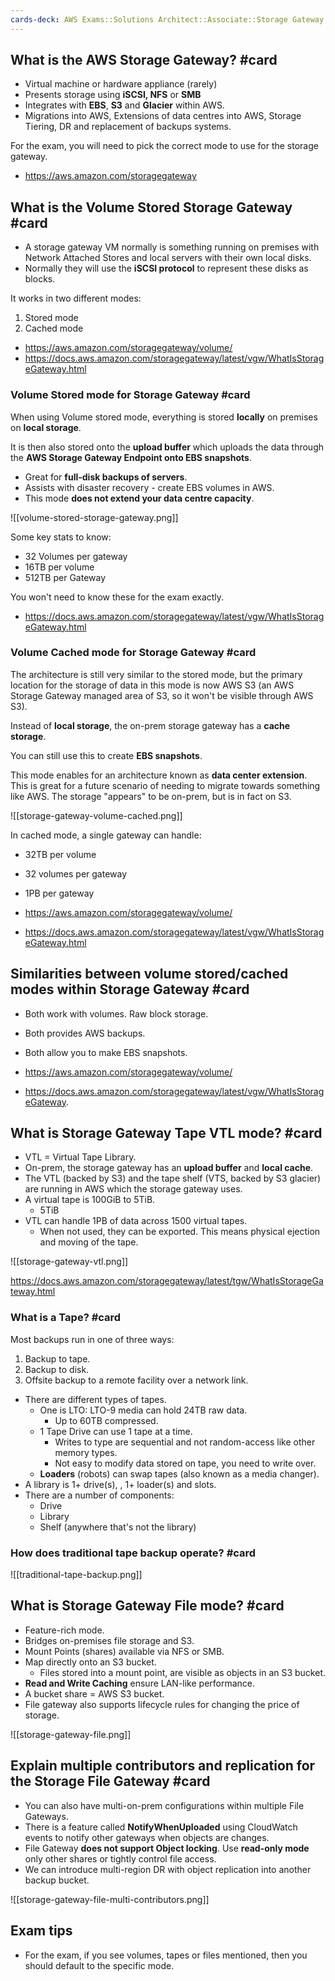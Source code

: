 ```yaml
---
cards-deck: AWS Exams::Solutions Architect::Associate::Storage Gateway
---
```

## What is the AWS Storage Gateway? #card 

- Virtual machine or hardware appliance (rarely)
- Presents storage using **iSCSI, NFS** or **SMB**
- Integrates with **EBS**, **S3** and **Glacier** within AWS.
- Migrations into AWS, Extensions of data centres into AWS, Storage Tiering, DR
and replacement of backups systems.

For the exam, you will need to pick the correct mode to use for the storage gateway.

- https://aws.amazon.com/storagegateway

## What is the Volume Stored Storage Gateway #card

- A storage gateway VM normally is something running on premises with Network Attached Stores and local servers with their own local disks.
- Normally they will use the **iSCSI protocol** to represent these disks as blocks.

It works in two different modes:

1. Stored mode
2. Cached mode

 - https://aws.amazon.com/storagegateway/volume/
- https://docs.aws.amazon.com/storagegateway/latest/vgw/WhatIsStorageGateway.html

### Volume Stored mode for Storage Gateway #card

When using Volume stored mode, everything is stored **locally** on premises on **local storage**.

It is then also stored onto the **upload buffer** which uploads the data through the **AWS Storage Gateway Endpoint onto EBS snapshots**.

- Great for **full-disk backups of servers**.
- Assists with disaster recovery - create EBS volumes in AWS.
- This mode **does not extend your data centre capacity**.

![[volume-stored-storage-gateway.png]]

Some key stats to know:

- 32 Volumes per gateway
- 16TB per volume
- 512TB per Gateway

You won't need to know these for the exam exactly.

- https://docs.aws.amazon.com/storagegateway/latest/vgw/WhatIsStorageGateway.html

### Volume Cached mode for Storage Gateway #card

The architecture is still very similar to the stored mode, but the primary location for the storage of data in this mode is now AWS S3 (an AWS Storage Gateway managed area of S3, so it won't be visible through AWS S3).

Instead of **local storage**, the on-prem storage gateway has a **cache storage**.

You can still use this to create **EBS snapshots**.

This mode enables for an architecture known as **data center extension**. This is great for a future scenario of needing to migrate towards something like AWS. The storage "appears" to be on-prem, but is in fact on S3.

![[storage-gateway-volume-cached.png]]

In cached mode, a single gateway can handle:

- 32TB per volume
- 32 volumes per gateway
- 1PB per gateway

- https://aws.amazon.com/storagegateway/volume/
- https://docs.aws.amazon.com/storagegateway/latest/vgw/WhatIsStorageGateway.html

## Similarities between volume stored/cached modes within Storage Gateway #card

- Both work with volumes. Raw block storage.
- Both provides AWS backups.
- Both allow you to make EBS snapshots.

- https://aws.amazon.com/storagegateway/volume/
- https://docs.aws.amazon.com/storagegateway/latest/vgw/WhatIsStorageGateway.

## What is Storage Gateway Tape VTL mode? #card

- VTL = Virtual Tape Library.
- On-prem, the storage gateway has an **upload buffer** and **local cache**.
- The VTL (backed by S3) and the tape shelf (VTS, backed by S3 glacier) are running in AWS which the storage gateway uses.
- A virtual tape is 100GiB to 5TiB.
	- 5TiB
- VTL can handle 1PB of data across 1500 virtual tapes.
	- When not used, they can be exported. This means physical ejection and moving of the tape.
	
![[storage-gateway-vtl.png]]

https://docs.aws.amazon.com/storagegateway/latest/tgw/WhatIsStorageGateway.html

### What is a Tape? #card 

Most backups run in one of three ways:

1. Backup to tape.
2. Backup to disk.
3. Offsite backup to a remote facility over a network link.

- There are different types of tapes.
	- One is LTO: LTO-9 media can hold 24TB raw data.
		- Up to 60TB compressed.
	- 1 Tape Drive can use 1 tape at a time.
		- Writes to type are sequential and not random-access like other memory types.
		- Not easy to modify data stored on tape, you need to write over.
	- **Loaders** (robots) can swap tapes (also known as a media changer).
- A library is 1+ drive(s), , 1+ loader(s) and slots.
- There are a number of components:
	- Drive
	- Library
	- Shelf (anywhere that's not the library)

### How does traditional tape backup operate? #card

![[traditional-tape-backup.png]]

## What is Storage Gateway File mode? #card

- Feature-rich mode.
- Bridges on-premises file storage and S3.
- Mount Points (shares) available via NFS or SMB.
- Map directly onto an S3 bucket.
	- Files stored into a mount point, are visible as objects in an S3 bucket.
- **Read and Write Caching** ensure LAN-like performance.
- A bucket share = AWS S3 bucket.
- File gateway also supports lifecycle rules for changing the price of storage.

![[storage-gateway-file.png]]

## Explain multiple contributors and replication for the Storage File Gateway #card

- You can also have multi-on-prem configurations within multiple File Gateways.
- There is a feature called **NotifyWhenUploaded** using CloudWatch events to notify other gateways when objects are changes.
- File Gateway **does not support Object locking**. Use **read-only mode** only other shares or tightly control file access.
- We can introduce multi-region DR with object replication into another backup bucket.

![[storage-gateway-file-multi-contributors.png]]

## Exam tips

- For the exam, if you see volumes, tapes or files mentioned, then you should default to the specific mode.
	

